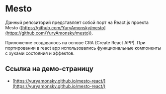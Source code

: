 # Mesto

Данный репозиторий представляет собой порт на React.js проекта Mesto ([https://github.com/YuryAmonsky/mesto](https://github.com/YuryAmonsky/mesto)).  

Приложение создавалось на основе CRA (Create React APP).
При портировании в react app использовались функциональные компоненты с хуками состояния и эффектов.

## Ссылка на демо-страницу
- [https://yuryamonsky.github.io/mesto-react/](https://yuryamonsky.github.io/mesto-react/)



